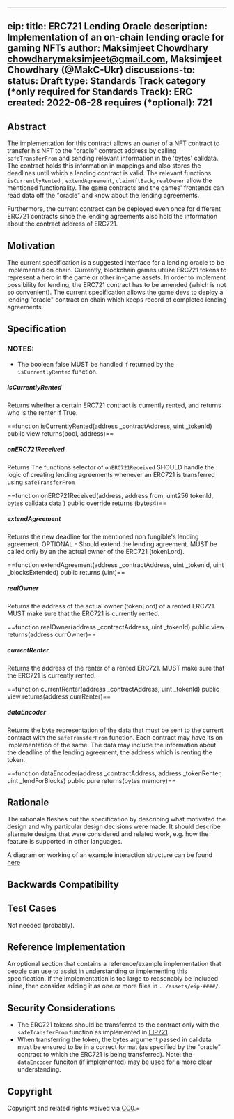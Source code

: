 
---
eip: <to be assigned>
title: ERC721 Lending Oracle
description: Implementation of an on-chain lending oracle for gaming NFTs
author: Maksimjeet Chowdhary <chowdharymaksimjeet@gmail.com>, Maksimjeet Chowdhary (@MakC-Ukr)
discussions-to: <URL>
status: Draft
type: Standards Track
category (*only required for Standards Track): ERC
created: 2022-06-28
requires (*optional): 721
---

<!--

This is the suggested template for new EIPs.

  

Note that an EIP number will be assigned by an editor. When opening a pull request to submit your EIP, please use an abbreviated title in the filename, `eip-draft_title_abbrev.md`.

  

The title should be 44 characters or less. It should not repeat the EIP number in title, irrespective of the category. -->

## Abstract

<!-- Abstract is a multi-sentence (short paragraph) technical summary. This should be a very terse and human-readable version of the specification section. Someone should be able to read only the abstract to get the gist of what this specification does. -->

The implementation for this contract allows an owner of a NFT contract to transfer his NFT to the "oracle" contract address by calling `safeTransferFrom` and sending relevant information in the 'bytes' calldata. The contract holds this information in mappings and also stores the deadlines until which a lending contract is valid. The relevant functions `isCurrentlyRented` , `extendAgreement`, `claimNftBack`, `realOwner` allow the mentioned functionality. The game contracts and the games' frontends can read data off the "oracle" and know about the lending agreements.

  

Furthermore, the current contract can be deployed even once for different ERC721 contracts since the lending agreements also hold the information about the contract address of ERC721.

## Motivation

The current specification is a suggested interface for a lending oracle to be implemented on chain. Currently, blockchain games utilize ERC721 tokens to represent a hero in the game or other in-game assets. In order to implement possibility for lending, the ERC721 contract has to be amended (which is not so convenient). The current specification allows the game devs to deploy a lending "oracle" contract on chain which keeps record of completed lending agreements.



## Specification

<!-- The key words “MUST”, “MUST NOT”, “REQUIRED”, “SHALL”, “SHALL NOT”, “SHOULD”, “SHOULD NOT”, “RECOMMENDED”, “MAY”, and “OPTIONAL” in this document are to be interpreted as described in RFC 2119. -->

### NOTES:

* The boolean false MUST be handled if returned by the `isCurrentlyRented` function.

##### isCurrentlyRented
Returns whether a certain ERC721 contract is currently rented, and returns who is the renter if True.

==function isCurrentlyRented(address _contractAddress, uint _tokenId) public view returns(bool, address)==

##### onERC721Received

Returns The functions selector of `onERC721Received` 
SHOULD handle the logic of creating lending agreements whenever an ERC721 is transferred using `safeTransferFrom`

==function onERC721Received(address, address from, uint256 tokenId, bytes calldata data ) public override returns (bytes4)==

##### extendAgreement

Returns the new deadline for the mentioned non fungible's lending agreement. 
OPTIONAL - Should extend the lending agreement. MUST be called only by an the actual owner of the ERC721 (tokenLord).

==function extendAgreement(address _contractAddress, uint _tokenId, uint _blocksExtended) public  returns (uint)==

##### realOwner

Returns the address of the actual owner (tokenLord) of a rented ERC721. MUST make sure that the ERC721 is currently rented.

==function realOwner(address _contractAddress, uint _tokenId) public  view  returns(address currOwner)==

##### currentRenter

Returns the address of the renter of a rented ERC721. MUST make sure that the ERC721 is currently rented.

==function currentRenter(address _contractAddress, uint _tokenId) public  view  returns(address currRenter)==

##### dataEncoder

Returns the byte representation of the data that must be sent to the current contract with the `safeTransferFrom` function. Each contract may have its on implementation of the same. The data may include the information about the deadline of the lending agreement, the address which is renting the token.

==function dataEncoder(address _contractAddress, address _tokenRenter, uint _lendForBlocks) public pure returns(bytes memory)==


## Rationale

The rationale fleshes out the specification by describing what motivated the design and why particular design decisions were made. It should describe alternate designs that were considered and related work, e.g. how the feature is supported in other languages.

A diagram on working of an example interaction structure can be found [here]()
    <!-- ADD IPFS LINK HERE -->

## Backwards Compatibility
<!-- All EIPs that introduce backwards incompatibilities must include a section describing these incompatibilities and their severity. The EIP must explain how the author proposes to deal with these incompatibilities. EIP submissions without a sufficient backwards compatibility treatise may be rejected outright. -->

  

## Test Cases

<!-- Test cases for an implementation are mandatory for EIPs that are affecting consensus changes. If the test suite is too large to reasonably be included inline, then consider adding it as one or more files in `../assets/eip-####/`. -->
Not needed (probably).
  

## Reference Implementation

An optional section that contains a reference/example implementation that people can use to assist in understanding or implementing this specification. If the implementation is too large to reasonably be included inline, then consider adding it as one or more files in `../assets/eip-####/`.

  

## Security Considerations
* The ERC721 tokens should be transferred to the contract only with the `safeTransferFrom` function as implemented in [EIP721](https://eips.ethereum.org/EIPS/eip-721).
* When transferring the token, the bytes argument passed in calldata must be ensured to be in a correct format (as specified by the "oracle" contract to which the ERC721 is being transferred). Note: the `dataEncoder` funciton (if implemented) may be used for a more clear understanding.
  
## Copyright

Copyright and related rights waived via [CC0](../LICENSE.md).=